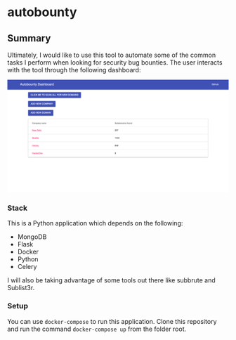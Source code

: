 # autobounty

## Summary

Ultimately, I would like to use this tool to automate some of the common tasks
I perform when looking for security bug bounties. The user interacts with the
tool through the following dashboard:

![dashboard](./dashboard.png)

### Stack

This is a Python application which depends on the following:

- MongoDB
- Flask
- Docker
- Python
- Celery

I will also be taking advantage of some tools out there like subbrute and Sublist3r.

### Setup

You can use `docker-compose` to run this application. Clone this repository and
run the command `docker-compose up` from the folder root.
